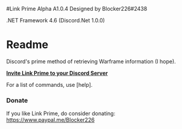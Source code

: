 #Link Prime Alpha A1.0.4
Designed by Blocker226#2438

.NET Framework 4.6 (Discord.Net 1.0.0)

# Readme #
Discord's prime method of retrieving Warframe information (I hope).

**[Invite Link Prime to your Discord Server](https://discordapp.com/oauth2/authorize?client_id=276370292052459523&scope=bot&permissions=35840)**

For a list of commands, use [help].

### Donate ###
If you like Link Prime, do consider donating: https://www.paypal.me/Blocker226